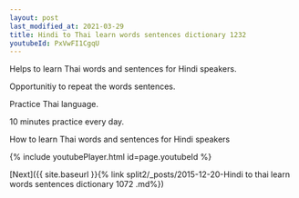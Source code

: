 ```yaml
---
layout: post
last_modified_at: 2021-03-29
title: Hindi to Thai learn words sentences dictionary 1232 
youtubeId: PxVwFI1CgqU
---
```

 
 
Helps to learn Thai words and sentences for Hindi speakers.

Opportunitiy to repeat the words sentences. 

Practice Thai language. 
 
10 minutes practice every day. 
 
How to learn Thai words and sentences for Hindi speakers 
 
{% include youtubePlayer.html id=page.youtubeId %}
 
 
[Next]({{ site.baseurl }}{% link  split2/_posts/2015-12-20-Hindi to thai learn words sentences dictionary 1072 .md%})
 
